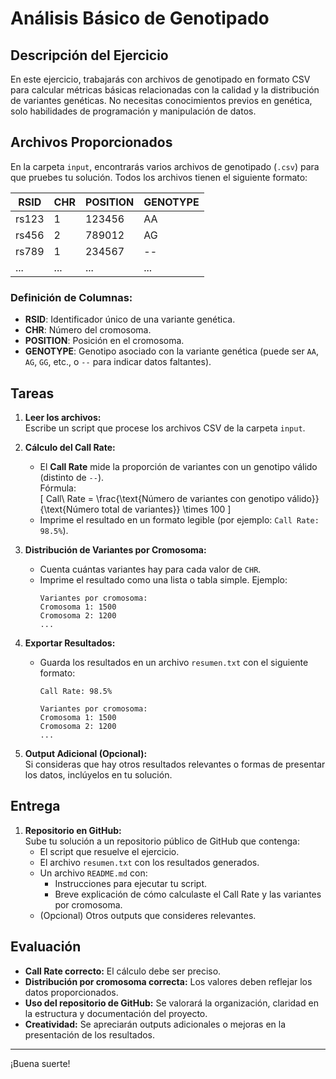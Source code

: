 # Análisis Básico de Genotipado

## Descripción del Ejercicio

En este ejercicio, trabajarás con archivos de genotipado en formato CSV para calcular métricas básicas relacionadas con la calidad y la distribución de variantes genéticas. No necesitas conocimientos previos en genética, solo habilidades de programación y manipulación de datos.

## Archivos Proporcionados

En la carpeta `input`, encontrarás varios archivos de genotipado (`.csv`) para que pruebes tu solución. Todos los archivos tienen el siguiente formato:

| RSID         | CHR  | POSITION   | GENOTYPE |
|--------------|------|------------|----------|
| rs123        | 1    | 123456     | AA       |
| rs456        | 2    | 789012     | AG       |
| rs789        | 1    | 234567     | --       |
| ...          | ...  | ...        | ...      |

### Definición de Columnas:
- **RSID**: Identificador único de una variante genética.
- **CHR**: Número del cromosoma.
- **POSITION**: Posición en el cromosoma.
- **GENOTYPE**: Genotipo asociado con la variante genética (puede ser `AA`, `AG`, `GG`, etc., o `--` para indicar datos faltantes).

## Tareas

1. **Leer los archivos:**  
   Escribe un script que procese los archivos CSV de la carpeta `input`.

2. **Cálculo del Call Rate:**  
   - El **Call Rate** mide la proporción de variantes con un genotipo válido (distinto de `--`).  
     Fórmula:  
     \[
     Call\ Rate = \frac{\text{Número de variantes con genotipo válido}}{\text{Número total de variantes}} \times 100
     \]
   - Imprime el resultado en un formato legible (por ejemplo: `Call Rate: 98.5%`).

3. **Distribución de Variantes por Cromosoma:**  
   - Cuenta cuántas variantes hay para cada valor de `CHR`.
   - Imprime el resultado como una lista o tabla simple. Ejemplo:  
     ```
     Variantes por cromosoma:
     Cromosoma 1: 1500
     Cromosoma 2: 1200
     ...
     ```

4. **Exportar Resultados:**  
   - Guarda los resultados en un archivo `resumen.txt` con el siguiente formato:
     ```
     Call Rate: 98.5%
     
     Variantes por cromosoma:
     Cromosoma 1: 1500
     Cromosoma 2: 1200
     ...
     ```

5. **Output Adicional (Opcional):**  
   Si consideras que hay otros resultados relevantes o formas de presentar los datos, inclúyelos en tu solución.

## Entrega

1. **Repositorio en GitHub:**  
   Sube tu solución a un repositorio público de GitHub que contenga:
   - El script que resuelve el ejercicio.
   - El archivo `resumen.txt` con los resultados generados.
   - Un archivo `README.md` con:
     - Instrucciones para ejecutar tu script.
     - Breve explicación de cómo calculaste el Call Rate y las variantes por cromosoma.
   - (Opcional) Otros outputs que consideres relevantes.


## Evaluación

- **Call Rate correcto:** El cálculo debe ser preciso.
- **Distribución por cromosoma correcta:** Los valores deben reflejar los datos proporcionados.
- **Uso del repositorio de GitHub:** Se valorará la organización, claridad en la estructura y documentación del proyecto.
- **Creatividad:** Se apreciarán outputs adicionales o mejoras en la presentación de los resultados.

---

¡Buena suerte!
